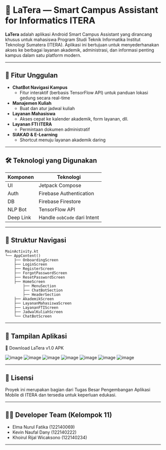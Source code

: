 # 📱 LaTera — Smart Campus Assistant for Informatics ITERA

**LaTera** adalah aplikasi Android Smart Campus Assistant yang dirancang khusus untuk mahasiswa Program Studi Teknik Informatika Institut Teknologi Sumatera (ITERA). Aplikasi ini bertujuan untuk menyederhanakan akses ke berbagai layanan akademik, administrasi, dan informasi penting kampus dalam satu platform modern.

---

## 🚀 Fitur Unggulan

- **ChatBot Navigasi Kampus**
  - Fitur interaktif (berbasis TensorFlow API) untuk panduan lokasi gedung secara real-time
- **Manajemen Kuliah**
  - Buat dan atur jadwal kuliah
- **Layanan Mahasiswa**
  - Akses cepat ke kalender akademik, form layanan, dll.
- **Layanan FTI ITERA**
  - Permintaan dokumen administratif
- **SIAKAD & E-Learning**
  - Shortcut menuju layanan akademik daring

---

## 🛠️ Teknologi yang Digunakan

| Komponen | Teknologi             |
|----------|------------------------|
| UI       | Jetpack Compose        |
| Auth     | Firebase Authentication |
| DB       | Firebase Firestore     |
| NLP Bot  | TensorFlow API         |
| Deep Link| Handle `oobCode` dari Intent |

---

## 📂 Struktur Navigasi

```text
MainActivity.kt
└── AppContent()
    ├── OnboardingScreen
    ├── LoginScreen
    ├── RegisterScreen
    ├── ForgotPasswordScreen
    ├── ResetPasswordScreen
    ├── HomeScreen
        ├── MenuSection
        ├── ChatBotSection
        ├── HeaderSection
    ├── AkademikScreen
    ├── LayananMahasiswaScreen
    ├── LayananFTIScreen
    ├── JadwalKuliahScreen
    └── ChatBotScreen
```

---

## 📸 Tampilan Aplikasi
🔗 Download LaTera v1.0 APK

![image](https://github.com/user-attachments/assets/058634f6-e6a6-4c2c-9843-919f0bbef032)
![image](https://github.com/user-attachments/assets/1ff393df-d834-4013-9c76-6032bc5c8615)
![image](https://github.com/user-attachments/assets/2a16f8c3-8310-4ebd-8c3e-6ffb5f76c202)
![image](https://github.com/user-attachments/assets/52bdc2b0-5bf3-45ec-9847-40de837a501a)
![image](https://github.com/user-attachments/assets/c897ea41-51bb-4b5f-9fe1-ae8d72bb9321)
![image](https://github.com/user-attachments/assets/a477b548-f77d-4eb4-a90e-600360783471)
![image](https://github.com/user-attachments/assets/5d5693bb-0bcb-4fe6-b01d-6807171364bf)

---

## 📜 Lisensi
Proyek ini merupakan bagian dari Tugas Besar Pengembangan Aplikasi Mobile di ITERA dan tersedia untuk keperluan edukasi.

---

## 👨‍💻 Developer Team (Kelompok 11)

*   Elma Nurul Fatika (122140069)  
*   Kevin Naufal Dany (122140222)  
*   Khoirul Rijal Wicaksono (122140234)  

---
